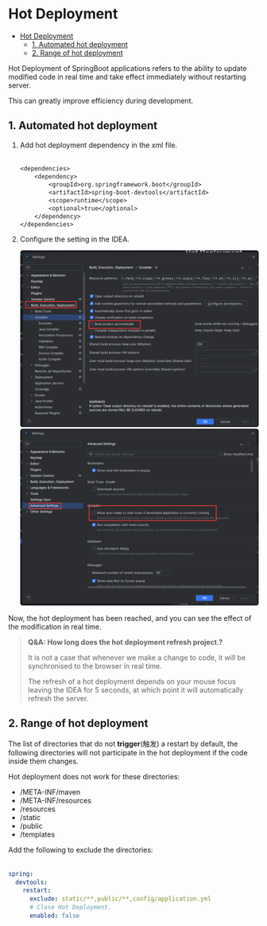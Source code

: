 # Hot Deployment

- [Hot Deployment](#hot-deployment)
    * [1. Automated hot deployment](#1-automated-hot-deployment)
    * [2. Range of hot deployment](#2-range-of-hot-deployment)

Hot Deployment of SpringBoot applications refers to the ability to update modified code in real time and
take effect immediately without restarting server.

This can greatly improve efficiency during development.

## 1. Automated hot deployment

1. Add hot deployment dependency in the xml file.
    ```
    
    <dependencies>
        <dependency>
            <groupId>org.springframework.boot</groupId>
            <artifactId>spring-boot-devtools</artifactId>
            <scope>runtime</scope>
            <optional>true</optional>
        </dependency>
    </dependencies>
    ```

2. Configure the setting in the IDEA.

   <img src=".images/7b8f90a2.png" width="600"/>

   <img src=".images/22ece823.png" width="800"/>

Now, the hot deployment has been reached, and you can see the effect of the modification in real time.


> **Q&A: How long does the hot deployment refresh project.?**
>
>    It is not a case that whenever we make a change to code, it will be synchronised to the browser in real time.
>
>    The refresh of a hot deployment depends on your mouse focus leaving the IDEA for 5 seconds,
> at which point it will automatically refresh the server.

## 2. Range of hot deployment

The list of directories that do not **trigger**(触发) a restart by default, the following directories will not
participate
in the hot deployment if the code inside them changes.

Hot deployment does not work for these directories:

- /META-INF/maven
- /META-INF/resources
- /resources
- /static
- /public
- /templates

Add the following to exclude the directories:

```yaml

spring:
  devtools:
    restart:
      exclude: static/**,public/**,config/application.yml
      # Close Hot Deployment.
      enabled: false
```






